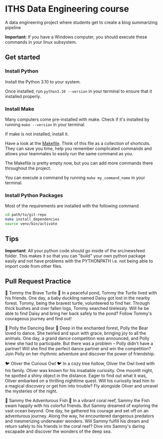 # ITHS Data Engineering course
A data engineering project where students get to create a blog summarizing pipeline

**Important**: If you have a Windows computer, you should execute these commands in your linux subsystem.
## Get started
### Install Python
Install the Python 3.10 to your system.

Once installed, run `python3.10 --version` in your terminal to ensure that it installed properly.

### Install Make
Many computers come pre-installed with make. Check if it's installed by running `make --version` in your terminal.

If make is not installed, install it.

Have a look at the [Makefile](Makefile). Think of this file as a collection of shortcuts. They can save you time, help you remember complicated commands and allows your teammates to easily run the same command as you.

The Makefile is pretty empty now, but you can add more commands there throughout the project.

You can execute a command by running `make my_command_name` in your terminal.
### Install Python Packages
Most of the requirements are installed with the following command
```bash
cd path/to/git-repo
make install_dependencies
source venv/bin/activate
```

## Tips
**Important**: All your python code should go inside of the src/newsfeed folder. This makes it so that you can "build" your own python package easily and not have problems with the PYTHONPATH i.e. not being able to import code from other files.


## Pull Request Practice


🐢 Tommy the Brave Turtle 🐢
In a peaceful pond, Tommy the Turtle lived with his friends. One day, a baby duckling named Daisy got lost in the nearby forest. Tommy, being the bravest turtle, volunteered to find her. Through thick bushes and over fallen logs, Tommy searched tirelessly. Will he be able to find Daisy and bring her back safely to the pond? Follow Tommy's courageous journey and find out!

🐻 Polly the Dancing Bear 🐻
Deep in the enchanted forest, Polly the Bear loved to dance. She twirled and spun with grace, bringing joy to all the animals. One day, a grand dance competition was announced, and Polly knew she had to participate. But there was a problem – Polly didn't have a partner! Will she find the perfect dance partner and win the competition? Join Polly on her rhythmic adventure and discover the power of friendship.

🐦 Oliver the Curious Owl 🐦
In a cozy tree hollow, Oliver the Owl lived with his family. Oliver was known for his insatiable curiosity. One moonlit night, he spotted a shiny object in the distance. Eager to find out what it was, Oliver embarked on a thrilling nighttime quest. Will his curiosity lead him to a magical discovery or get him into trouble? Fly alongside Oliver and unravel the mysteries of the night.

🐠 Sammy the Adventurous Fish 🐠
In a vibrant coral reef, Sammy the Fish swam happily with his colorful friends. But Sammy dreamed of exploring the vast ocean beyond. One day, he gathered his courage and set off on an adventurous journey. Along the way, he encountered dangerous predators and mesmerizing underwater wonders. Will Sammy fulfill his dream and return safely to his friends in the coral reef? Dive into Sammy's daring escapade and discover the wonders of the deep sea.
